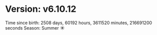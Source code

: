 # Version: v6.10.12
Time since birth: 2508 days, 60192 hours, 3611520 minutes, 216691200 seconds
Season: Summer ☀️
